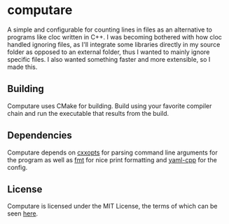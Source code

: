 # computare

A simple and configurable for counting lines in files as an alternative to programs like cloc written in C++. I was becoming bothered with how cloc handled ignoring files, as I'll integrate some libraries directly in my source folder as opposed to an external folder, thus I wanted to mainly ignore specific files. I also wanted something faster and more extensible, so I made this.

## Building

Computare uses CMake for building. Build using your favorite compiler chain and run the executable that results from the build.

## Dependencies

Computare depends on [cxxopts](https://github.com/jarro2783/cxxopts) for parsing command line arguments for the program as well as [fmt](https://github.com/fmtlib/fmt) for nice print formatting and [yaml-cpp](https://github.com/jbeder/yaml-cpp) for the config.

## License

Computare is licensed under the MIT License, the terms of which can be seen [here](https://github.com/tinfoilboy/computare/blob/master/LICENSE).